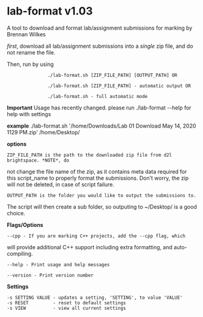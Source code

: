 # lab-format v1.03
A tool to download and format lab/assignment submissions for marking by Brennan Wilkes

*first*, download all lab/assignment submissions into a *single* zip file, and do not rename the file.

Then, run by using

                   ./lab-format.sh [ZIP_FILE_PATH] [OUTPUT_PATH] OR

                   ./lab-format.sh [ZIP_FILE_PATH] - automatic output OR

                   ./lab-format.sh - full automatic mode

**Important**
Usage has recently changed. please run ./lab-format --help for help with settings

**example**
./lab-format.sh '/home/Downloads/Lab 01 Download May 14, 2020 1129 PM.zip' /home/Desktop/

**options**

	ZIP_FILE_PATH is the path to the downloaded zip file from d2l brightspace. *NOTE*, do
not change the file name of the zip, as it contains meta data required for this script_name
to properly format the submissions. Don't worry, the zip will not be deleted, in case of script failure.

	OUTPUT_PATH is the folder you would like to output the submissions to.
The script will then create a sub folder, so outputing to ~/Desktop/ is a good choice.

**Flags/Options**

	--cpp - If you are marking C++ projects, add the --cpp flag, which
will provide additional C++ support including extra formatting, and auto-compiling.

	--help - Print usage and help messages

	--version - Print version number

**Settings**

	-s SETTING VALUE - updates a setting, 'SETTING', to value 'VALUE'
	-s RESET         - reset to default settings
	-s VIEW          - view all current settings
